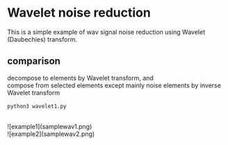 # Wavelet noise reduction    

This is a simple example of wav signal noise reduction using  Wavelet (Daubechies) transform.  


## comparison  
decompose to elements by Wavelet transform, and  
compose from selected elements except mainly noise elements by inverse Wavelet transform 

```
python3 wavelet1.py   
```
<br />
![example1](samplewav1.png)  
  
<br />
![example2](samplewav2.png)  


